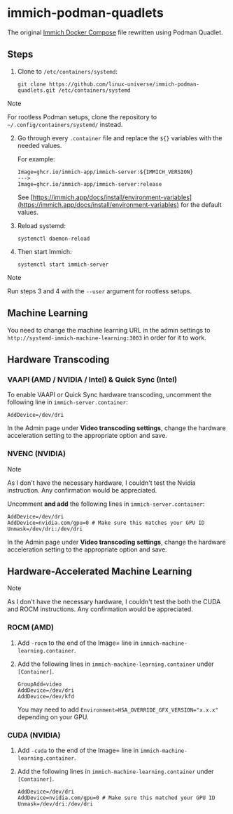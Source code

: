 # immich-podman-quadlets

The original [Immich Docker Compose](https://github.com/immich-app/immich/blob/main/docker/docker-compose.yml) file rewritten using Podman Quadlet.

## Steps

1. Clone to `/etc/containers/systemd`:

   ```shell
   git clone https://github.com/linux-universe/immich-podman-quadlets.git /etc/containers/systemd
   ```

> [!NOTE]
> For rootless Podman setups, clone the repository to `~/.config/containers/systemd/` instead.

2. Go through every `.container` file and replace the `${}` variables with the needed values.

   For example:

   ```
   Image=ghcr.io/immich-app/immich-server:${IMMICH_VERSION}
   --->
   Image=ghcr.io/immich-app/immich-server:release
   ```

   See [https://immich.app/docs/install/environment-variables](https://immich.app/docs/install/environment-variables) for the default values.

3. Reload systemd:

   ```shell
   systemctl daemon-reload
   ```

4. Then start Immich:

   ```shell
   systemctl start immich-server
   ```
> [!NOTE]
> Run steps 3 and 4 with the `--user` argument for rootless setups.

## Machine Learning

You need to change the machine learning URL in the admin settings to `http://systemd-immich-machine-learning:3003` in order for it to work.

## Hardware Transcoding

### VAAPI (AMD / NVIDIA / Intel) & Quick Sync (Intel)

To enable VAAPI or Quick Sync hardware transcoding, uncomment the following line in `immich-server.container`:
```
AddDevice=/dev/dri
```

In the Admin page under **Video transcoding settings**, change the hardware acceleration setting to the appropriate option and save.

### NVENC (NVIDIA)

> [!NOTE]
> As I don't have the necessary hardware, I couldn't test the Nvidia instruction. Any confirmation would be appreciated.

Uncomment **and add** the following lines in `immich-server.container`:
```
AddDevice=/dev/dri
AddDevice=nvidia.com/gpu=0 # Make sure this matches your GPU ID
Unmask=/dev/dri:/dev/dri
```

In the Admin page under **Video transcoding settings**, change the hardware acceleration setting to the appropriate option and save.

## Hardware-Accelerated Machine Learning

> [!NOTE]
> As I don't have the necessary hardware, I couldn't test the both the CUDA and ROCM instructions. Any confirmation would be appreciated.

### ROCM (AMD)

1. Add `-rocm` to the end of the Image= line in `immich-machine-learning.container`.
2. Add the following lines in `immich-machine-learning.container` under `[Container]`.

   ```
   GroupAdd=video
   AddDevice=/dev/dri
   AddDevice=/dev/kfd
   ```
   
   You may need to add `Environment=HSA_OVERRIDE_GFX_VERSION="x.x.x"` depending on your GPU.

### CUDA (NVIDIA)

1. Add `-cuda` to the end of the Image= line in `immich-machine-learning.container`.
2. Add the following lines in `immich-machine-learning.container` under `[Container]`.

   ```
   AddDevice=/dev/dri
   AddDevice=nvidia.com/gpu=0 # Make sure this matched your GPU ID
   Unmask=/dev/dri:/dev/dri
   ```

